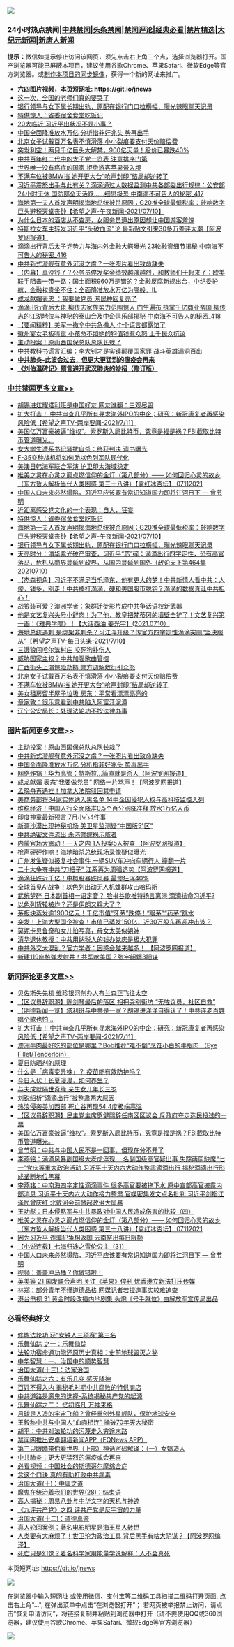 ![](https://raw.githubusercontent.com/fqnews/bnews/master/64photo/fqnews-qr.jpg)

<div id="tt">
<h3>24小时热点禁闻|<a href="#%E4%B8%AD%E5%85%B1%E7%A6%81%E9%97%BB%E6%9B%B4%E5%A4%9A%E6%96%87%E7%AB%A0">中共禁闻</a>|<a href="#%E5%9B%BE%E7%89%87%E6%96%B0%E9%97%BB%E6%9B%B4%E5%A4%9A%E6%96%87%E7%AB%A0">头条禁闻</a>|<a href="#%E6%96%B0%E9%97%BB%E8%AF%84%E8%AE%BA%E6%9B%B4%E5%A4%9A%E6%96%87%E7%AB%A0">禁闻评论|<a href="#%E5%BF%85%E7%9C%8B%E7%BB%8F%E5%85%B8%E5%A5%BD%E6%96%87">经典必看|<a href="/video.md#%E7%A6%81%E7%89%87%E7%B2%BE%E9%80%89">禁片精选</a>|<a href="https://github.com/fqnews/djy/blob/master/gb/nf1351518.md#1">大纪元新闻</a>|<a href="https://github.com/fqnews/ntdtv/blob/master/gb/prog204.md#1">新唐人新闻</a></h3>
<div><b>提示：</b>微信如提示停止访问该网页，须先点击右上角三个点，选择浏览器打开。国产浏览器可能已屏蔽本项目，建议使用谷歌Chrome、苹果Safari、微软Edge等官方浏览器。或<a href="https://github.com/fqnews/bnews/blob/master/%E5%88%B6%E4%BD%9Cgit%E7%A6%81%E9%97%BB%E9%95%9C%E5%83%8F.md">制作本项目的同步镜像</a>，获得一个新的网址来推广。</div>
<ul>
<li><b><a href="http://d1.bdrive.tk/64.mp4" target="_blank">六四图片视频</a>，本页短网址: https://git.io/jnews</b></li>
<li><a href="/cnnews/20210711/1584689.md">这一次，全国的老师们真的要哭了</a></li>
<li><a href="/cbnews/20210711/1584790.md">银行领导与女下属长期出轨，原配在银行门口拉横幅，曝光辣眼聊天记录</a></li>
<li><a href="/cbnews/20210711/1584917.md">特供惊人：省委宿舍食堂吃饭记</a></li>
<li><a href="/headline/20210711/1584644.md">20大临近 习近平出状况不是小事？</a></li>
<li><a href="/topimagenews/20210711/1584605.md">中国全面降准放水万亿 分析指非好兆头 势再出手</a></li>
<li><a href="/cbnews/20210711/1584612.md">北京女子试戴百万名表不慎滑落 小小裂痕要支付天价赔偿费</a></li>
<li><a href="/cnnews/20210711/1584928.md">突发利空！两只千亿巨头大解禁，900亿天量！股价已暴跌40%</a></li>
<li><a href="/comments/20210711/1584864.md">中共百年红二代中的太子党一览表 注意排序门第</a></li>
<li><a href="/funmedia/20210711/1584552.md">世界唯一没有癌症的国家 拒绝游客苹果带入境</a></li>
<li><a href="/cbnews/20210711/1584611.md">不满车位被BMW挡 她开更大台“呛声封印”结局却逆转了</a></li>
<li><a href="/comments/20210711/1584609.md">习近平震怒出手与此有关？滴滴通过大数据监测中共各部委出行规律：公安部24小时无休 国防部全天活跃……细思极恐 中南海不可告人的秘密_417</a></li>
<li><a href="/comments/20210711/1584867.md">海地第一夫人首发声明揭海地总统被杀原因；G20推全球最低税率：敲响数字巨头避税天堂丧钟【希望之声-午夜新闻-2021/07/10】</a></li>
<li><a href="/funmedia/20210711/1584856.md">为什么日本的酒店从不查房，女服务员道出原因却让中国游客羞愧</a></li>
<li><a href="/cnnews/20210711/1584857.md">特斯拉女车主转发习近平“头破血流”论 最新贴文引来30多万差评大潮【阿波罗网报道】</a></li>
<li><a href="/comments/20210711/1584604.md">滴滴出行背后太子党势力与海内外金融大鳄曝光 23轮融资细节揭秘 中南海不可告人的秘密_416</a></li>
<li><a href="/topimagenews/20210711/1584789.md">中共新式潜舰有意外沉没之虞？一张照片看出致命缺失</a></li>
<li><a href="/bannedvideo/20210711/1584927.md">【内幕】真没钱了？公务员停发奖金绩效越演越烈，和教师们干起来了；欧美联手阻击一带一路；国土面积960万是错的？金融反腐新规出台，中纪委护航，金融权贵坐不住；全面降准放水万亿为哪般。IL</a></li>
<li><a href="/comments/20210711/1584543.md">成龙献媚表忠 ：我要做党员 网民神回复亮了</a></li>
<li><a href="/comments/20210711/1584889.md">滴滴出行背后大佬 柳传志家族势力范围惊人 门生遍布 执掌千亿商业帝国 柳传志的江湖地位与神秘的泰山会及中企俱乐部揭秘 中南海不可告人的秘密_418</a></li>
<li><a href="/comments/20210711/1584863.md">【要闻精粹】美军一撤伞中共急撤人 个个谎言都露馅了</a></li>
<li><a href="/cbnews/20210711/1584575.md">徽州宴女老板叫嚣 小孩命不如她的狗值钱惹众怒 上千民众抗议</a></li>
<li><a href="/topimagenews/20210711/1584916.md">主动投案！原山西国保总队总队长栽了</a></li>
<li><a href="/cnnews/20210711/1584894.md">中共教科书谎言汇编：李大钊才是实锤颠覆国家罪 战斗英雄漏洞百出</a></li>
<li><b><a href="/comments/20200211/1275071.md" target="_blank">中共肺炎-此波会过去，但更大更猛烈的瘟疫会再来</a></b></li>
<li><b><a href="/comments/20200207/1272816.md" target="_blank">《刘伯温碑记》预言避开武汉肺炎的妙招（修订版）</a></b></li>
</ul>
</div>

<div class="catlist">
<h3><a href="/cbnews/" target="_blank">中共禁闻</a><span><a href="/cbnews/" target="_blank" rel="nofollow">更多文章>></a></span></h3>
<ul>
<li><a href="/cbnews/20210711/1585069.md" target="_blank">胡锡进炫耀塔利班是中国好友 网友谯翻：三观尽毁</a></li>
<li><a href="/comments/20210711/1585004.md" target="_blank">扩大打击！ 中共审查几乎所有寻求海外IPO的中企；研究：新冠康复者再感染风险低【希望之声TV-两岸要闻-2021/7/11】</a></li>
<li><a href="/comments/20210711/1584988.md" target="_blank">美国亿万富豪被逼“维权”。索罗斯入局比特币，究竟是福是祸？FBI截取比特币管道曝光。</a></li>
<li><a href="/cbnews/20210711/1584977.md" target="_blank">女大学生遭系书记骚扰自杀：终获判决 遗书曝光</a></li>
<li><a href="/cbnews/20210711/1584966.md" target="_blank">F-35变种战机将如何助以色列军队现代化</a></li>
<li><a href="/cbnews/20210711/1584965.md" target="_blank">美澳日韩海军联合军演 护卫印太海域稳定</a></li>
<li><a href="/comments/20210711/1584957.md" target="_blank">唯美之灵在心灵之巅点燃信仰的金灯（第八部分）—— 如何回归心灵的故乡（东方哲人解析当代人类困惑  第三十八讲）【袁红冰杏坛】 07112021</a></li>
<li><a href="/comments/20210711/1584920.md" target="_blank">中国人口未来必然塌陷，习近平应该要有常识知道国力即将江河日下 — 曾节明</a></li>
<li><a href="/cbnews/20210711/1584941.md" target="_blank">近距离感受党文化的一个表现：自大，狂妄</a></li>
<li><a href="/cbnews/20210711/1584917.md" target="_blank">特供惊人：省委宿舍食堂吃饭记</a></li>
<li><a href="/comments/20210711/1584867.md" target="_blank">海地第一夫人首发声明揭海地总统被杀原因；G20推全球最低税率：敲响数字巨头避税天堂丧钟【希望之声-午夜新闻-2021/07/10】</a></li>
<li><a href="/cbnews/20210711/1584790.md" target="_blank">银行领导与女下属长期出轨，原配在银行门口拉横幅，曝光辣眼聊天记录</a></li>
<li><a href="/cbnews/20210711/1584785.md" target="_blank">天亮时分：清华紫光破产审查，习近平“芯”碎；滴滴出行四字定性，恐有高官落马，危机从商界蔓延到政界，从国内蔓延到国外（政论天下第464集 20210710）</a></li>
<li><a href="/comments/20210711/1584751.md" target="_blank">【杰森视角】习近平不满足当毛泽东，他有更大的梦！中共新情人看中共：人傻，钱多，别走！中共棒打滴滴，硬和美国股市脱钩？滴滴的数据真让中共担心！</a></li>
<li><a href="/cbnews/20210711/1584724.md" target="_blank">战狼装可爱？澳洲学者：象群迁徙影片成中共争话语权新武器</a></li>
<li><a href="/comments/20210711/1584637.md" target="_blank">他是文艺复兴头号小鲜肉！为了他，教皇把梵蒂冈的墙壁全铲了！文艺复兴第一画：《雅典学院》！【大话西油 姜光宇】(2021.07.10）</a></li>
<li><a href="/comments/20210711/1584633.md" target="_blank">海地总统遇刺 是绑架非刺杀？习江斗升级？传官方四字定性滴滴突删“坚决服从”【希望之声TV-每日头条-2021/7/10】</a></li>
<li><a href="/cbnews/20210711/1584625.md" target="_blank">三饿狼闯哈尔滨村庄 咬死狗扑伤人</a></li>
<li><a href="/cbnews/20210711/1584616.md" target="_blank">威胁国家主权？中共加强歌曲管控</a></li>
<li><a href="/cbnews/20210711/1584615.md" target="_blank">广西街头上演惊险劫持 警方调解敷衍引众怒</a></li>
<li><a href="/cbnews/20210711/1584612.md" target="_blank">北京女子试戴百万名表不慎滑落 小小裂痕要支付天价赔偿费</a></li>
<li><a href="/cbnews/20210711/1584611.md" target="_blank">不满车位被BMW挡 她开更大台“呛声封印”结局却逆转了</a></li>
<li><a href="/cbnews/20210711/1584610.md" target="_blank">美女租房留半屋子垃圾 房东：平常看漂漂亮亮的</a></li>
<li><a href="/cbnews/20210711/1584592.md" target="_blank">章家敦：很乐意看到中共陷入阿富汗泥潭</a></li>
<li><a href="/cbnews/20210711/1584591.md" target="_blank">辽宁公安局长：处理法轮功不按法律办事</a></li>

</ul>
</div>
<div class="catlist">
<h3><a href="/topimagenews/" target="_blank">图片新闻</a><span><a href="/topimagenews/" target="_blank" rel="nofollow">更多文章>></a></span></h3>
<ul>
<li><a href="/topimagenews/20210711/1584916.md" target="_blank">主动投案！原山西国保总队总队长栽了</a></li>
<li><a href="/topimagenews/20210711/1584789.md" target="_blank">中共新式潜舰有意外沉没之虞？一张照片看出致命缺失</a></li>
<li><a href="/topimagenews/20210711/1584605.md" target="_blank">中国全面降准放水万亿 分析指非好兆头 势再出手</a></li>
<li><a href="/topimagenews/20210710/1584331.md" target="_blank">网络炸锅！华为高管：特斯拉…简直就是杀人【阿波罗网报道】</a></li>
<li><a href="/topimagenews/20210710/1584260.md" target="_blank">成龙献媚 表态“我要做党员” 网络一片骂声！【阿波罗网报道】</a></li>
<li><a href="/topimagenews/20210710/1584235.md" target="_blank">孟晚舟再遇挫！加拿大法院驳回其申请</a></li>
<li><a href="/topimagenews/20210710/1584006.md" target="_blank">美商务部将34家实体纳入黑名单 14中企因侵犯人权与高科技监控入列</a></li>
<li><a href="/topimagenews/20210710/1583935.md" target="_blank">维稳经济！中国人行全面降准0.5个百分点降准释 放水1万亿人币</a></li>
<li><a href="/topimagenews/20210709/1583469.md" target="_blank">印度神童最新预言 7月小心4件事</a></li>
<li><a href="/topimagenews/20210709/1583332.md" target="_blank">新疆沙漠出现神秘机场 美卫星监测疑“中国版51区”</a></li>
<li><a href="/topimagenews/20210708/1583017.md" target="_blank">中共绝密文件流出 杀港警嫁祸示威者</a></li>
<li><a href="/topimagenews/20210708/1582899.md" target="_blank">内蒙官场大震动！一天之内 1人投案5人被查 【阿波罗网报道】</a></li>
<li><a href="/topimagenews/20210708/1582726.md" target="_blank">枪声砰砰作响！海地暗杀总统现场录像疑似曝光</a></li>
<li><a href="/topimagenews/20210707/1582217.md" target="_blank">广州发生疑似报复社会事件 一辆SUV车冲向车辆行人 撞翻一片</a></li>
<li><a href="/topimagenews/20210707/1582216.md" target="_blank">二十大争夺中共“刀把子” 江系再为周强造势【阿波罗网报道】</a></li>
<li><a href="/topimagenews/20210707/1582113.md" target="_blank">滴滴狂跌近千亿！中概股暴跌风暴 最惨狂泻40%</a></li>
<li><a href="/topimagenews/20210707/1582028.md" target="_blank">全球首见AI战争！以色列出动无人机蜂群攻击哈玛斯</a></li>
<li><a href="/topimagenews/20210706/1581728.md" target="_blank">武统梦碎 日本副首相一语定音？ 脸书谷歌推特扬言离港 滴滴抗命习近平?</a></li>
<li><a href="/topimagenews/20210706/1581523.md" target="_blank">以色列货轮被炸？还是伊朗又糗大了？</a></li>
<li><a href="/topimagenews/20210706/1581506.md" target="_blank">茅板块蒸发逾1900亿元！千亿市值“牙茅”跌停！“眼茅”“药茅”跳水</a></li>
<li><a href="/topimagenews/20210706/1581505.md" target="_blank">突发！上海大型国企被查！市值已蒸发150亿，近30万股东再迎冲击波？</a></li>
<li><a href="/topimagenews/20210706/1581222.md" target="_blank">莫妮卡贝鲁奇和女儿拍写真，母女太美似姐妹</a></li>
<li><a href="/topimagenews/20210705/1580992.md" target="_blank">清华退休教授：中共用纳税人的钱办党庆是极大犯罪</a></li>
<li><a href="/topimagenews/20210705/1580819.md" target="_blank">中共外交大混乱？官方学者：困惑会越来越多！ 【阿波罗网报道】</a></li>
<li><a href="/topimagenews/20210705/1580483.md" target="_blank">新建119座核弹发射井！共军呛美国？张宇韶爆3阳谋</a></li>

</ul>
</div>
<div class="catlist">
<h3><a href="/comments/" target="_blank">新闻评论</a><span><a href="/comments/" target="_blank" rel="nofollow">更多文章>></a></span></h3>
<ul>
<li><a href="/comments/20210711/1585042.md" target="_blank">贝佐斯失先机 维珍银河创办人布兰森正飞往太空</a></li>
<li><a href="/comments/20210711/1585041.md" target="_blank">【区议员辞职潮】陈剑琴最后的落区 相拥哭别街坊 “无咗议员，社区自救”</a></li>
<li><a href="/comments/20210711/1585040.md" target="_blank">【明德新闻一览】塔利班与中共是一家？胡锡进洋洋自得认了！中共连老百姓唱个歌也怕…</a></li>
<li><a href="/comments/20210711/1585004.md" target="_blank">扩大打击！ 中共审查几乎所有寻求海外IPO的中企；研究：新冠康复者再感染风险低【希望之声TV-两岸要闻-2021/7/11】</a></li>
<li><a href="/comments/20210711/1585001.md" target="_blank">澳洲牛肉最好吃的部位是哪里？Bob推荐“难不倒”烹饪小白的牛眼肉 （Eye Fillet/Tenderloin）</a></li>
<li><a href="/comments/20210711/1585000.md" target="_blank">夏日防晒剂的原理</a></li>
<li><a href="/comments/20210711/1584999.md" target="_blank">什么是「病毒变异株」？ 疫苗能有效防护吗？</a></li>
<li><a href="/comments/20210711/1584998.md" target="_blank">今日入伏！长夏漫漫，如何养生？</a></li>
<li><a href="/comments/20210711/1584994.md" target="_blank">与夫成就隔世奇缘 亲生女儿年长三岁</a></li>
<li><a href="/comments/20210711/1584992.md" target="_blank">刘锐绍析“滴滴出行”被整肃两大原因</a></li>
<li><a href="/comments/20210711/1584991.md" target="_blank">热浪侵袭美加西部 死亡谷再现54.4度极端高温</a></li>
<li><a href="/comments/20210711/1584990.md" target="_blank">【区议员辞职潮】民主党主席罗健熙辞任南区区议会 斥政府夺走选民投过的一票</a></li>
<li><a href="/comments/20210711/1584988.md" target="_blank">美国亿万富豪被逼“维权”。索罗斯入局比特币，究竟是福是祸？FBI截取比特币管道曝光。</a></li>
<li><a href="/comments/20210711/1584983.md" target="_blank">曾节明：中共与中国人民不是一回事，但现在分不开了</a></li>
<li><a href="/comments/20210711/1584975.md" target="_blank">李燕铭：滴滴风暴副国级大老虎浮现 一名副国级高官疑出事 失踪两周缺席“七一”党庆等重大政治活动 习近平十天内六大动作整肃滴滴出行 揭秘滴滴出行形成垄断地位黑幕</a></li>
<li><a href="/comments/20210711/1584963.md" target="_blank">李燕铭：中南海四字定性滴滴事件 很多高官要被拖下水 原中宣部高官披露内部消息 习近平十天内六大动作接力整肃 官媒密集发文点名批判 习近平剑指江泽民曾庆红 北戴河会前掀起政治大风暴</a></li>
<li><a href="/comments/20210711/1584958.md" target="_blank">王功彪：日本侵略军与中共暴政对中国人民造成伤害的比较（四）</a></li>
<li><a href="/comments/20210711/1584957.md" target="_blank">唯美之灵在心灵之巅点燃信仰的金灯（第八部分）—— 如何回归心灵的故乡（东方哲人解析当代人类困惑  第三十八讲）【袁红冰杏坛】 07112021</a></li>
<li><a href="/comments/20210711/1584951.md" target="_blank">因为习近平 诈骗犯争相返国 云南祭出每日限额</a></li>
<li><a href="/comments/20210711/1584950.md" target="_blank">【小说连载】七海归途之雪伦公主（31）</a></li>
<li><a href="/comments/20210711/1584920.md" target="_blank">中国人口未来必然塌陷，习近平应该要有常识知道国力即将江河日下 — 曾节明</a></li>
<li><a href="/comments/20210711/1572499.md" target="_blank">视频：盖盖冲马桶？你做错啦！</a></li>
<li><a href="/comments/20210711/1584933.md" target="_blank">英美等 21 国发联合声明 关注《苹果》停刊 忧香港立新法打压传媒</a></li>
<li><a href="/comments/20210711/1584932.md" target="_blank">林郑：部分青年不懂道德品格 网媒记者若捏造事实较难追查</a></li>
<li><a href="/comments/20210711/1584931.md" target="_blank">港台电视 31 黄金时段改播内地剧集 头炮《号手就位》由解放军宣传局出品</a></li>

</ul>
</div>

<div class="catlist">
<h3>必看经典好文</h3>
<ul>
<li><a href="/comments/20210328/1514058.md" target="_blank">修炼法轮功 获“女铁人三项赛”第三名</a></li>
<li><a href="/tculture/20170710/789533.md" target="_blank">乐舞仙踪 之一：乐舞仙踪</a></li>
<li><a href="/tculture/20121025/73069.md" target="_blank">法轮功宿命通功能还原历史真相：史前地球毁灭之秘</a></li>
<li><a href="/comments/20200605/1340202.md" target="_blank">中华智慧：一、治国中的顺势智慧</a></li>
<li><a href="/cbnews/20180319/916654.md" target="_blank">治国大道(十三)：法家治国</a></li>
<li><a href="/tculture/20190101/792146.md" target="_blank">乐舞仙踪之六：有乐几变 感天降神</a></li>
<li><a href="/lifebaike/20200711/1358994.md" target="_blank">百姓不得入内 揭秘毛时期中共腐败的特供商店</a></li>
<li><a href="/comments/20181209/1044543.md" target="_blank">中共道路是魔鬼的选择-系统揭秘共产党的起源</a></li>
<li><a href="/tculture/20170711/790081.md" target="_blank">乐舞仙踪之二： 忆初临凡 万神来格</a></li>
<li><a href="/comments/20200712/1359456.md" target="_blank">月球是人造的宇宙飞船？曾经重创外星舰队，保护地球安全</a></li>
<li><a href="/cbnews/20200730/1371580.md" target="_blank">王毅称中共与中国人“血肉相连” 捅破70年天大秘密</a></li>
<li><a href="/cbnews/20200720/1363328.md" target="_blank">胡平：中共对法轮功的污蔑走入穷途末路</a></li>
<li><a href="/comments/20200503/1322531.md" target="_blank">禁闻网推出安卓翻墙新闻APP（FQNews APP）</a></li>
<li><a href="/comments/20200426/1319648.md" target="_blank">第三只眼睛带你看世界（上部）神话密码解译：（一）女娲造人</a></li>
<li><a href="/comments/20200211/1275071.md" target="_blank">中共肺炎：更大更猛烈的瘟疫或会再来</a></li>
<li><a href="/comments/20200806/1375443.md" target="_blank">必看视频：中国社会的斯德哥尔摩综合症</a></li>
<li><a href="/comments/20200707/1357090.md" target="_blank">念这个口诀 真的有助打败中共病毒</a></li>
<li><a href="/cbnews/20180316/915423.md" target="_blank">治国大道(十)：中庸之道</a></li>
<li><a href="/comments/20181228/1054609.md" target="_blank">魔鬼在统治着我们的世界(28)：结束语</a></li>
<li><a href="/aomi/history/20170924/831575.md" target="_blank">高人揭秘：周易八卦与中华文字的天机与神迹</a></li>
<li><a href="/bookonline/20131116/201053.md" target="_blank">《九评共产党》之四 评共产党是反宇宙的力量</a></li>
<li><a href="/cbnews/20180318/916241.md" target="_blank">治国大道(十二)：道德真鉴</a></li>
<li><a href="/comments/20200523/1332915.md" target="_blank">真人轮回案例：著名电影明星是海王星人转世</a></li>
<li><a href="/cnnews/20201226/1455352.md" target="_blank">人类要有大麻烦了！世卫沦为政治工具 背后黑手有啥大阴谋？【阿波罗网编译】</a></li>
<li><a href="/comments/20200704/1355375.md" target="_blank">死亡只是幻觉？着名科学家用能量学说解释：人不会真死</a></li>

</ul>
</div>

本页短网址: https://git.io/jnews

![](https://raw.githubusercontent.com/fqnews/bnews/master/64photo/fqnews-qr.jpg)

在浏览器中输入短网址 或使用微信、支付宝等二维码工具扫描二维码打开页面, 点击右上角"...", 在弹出菜单中点击“在浏览器打开”； 若网页被举报禁止访问，请点击“恢复申请访问”，将链接复制并粘贴到浏览器中打开（请不要使用QQ或360浏览器，建议使用谷歌Chrome、苹果Safari、微软Edge等官方浏览器）

![](https://raw.githubusercontent.com/fqnews/bnews/master/64photo/wx.jpg)